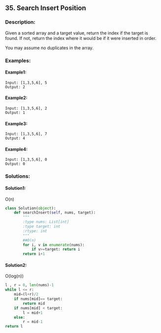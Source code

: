 ## 35. Search Insert Position ##
### Description: ###
Given a sorted array and a target value, return the index if the target is found. If not, return the index where it would be if it were inserted in order.

You may assume no duplicates in the array.

### Examples: ###
#### Example1: ####
```
Input: [1,3,5,6], 5
Output: 2
```
#### Example2: ####
```
Input: [1,3,5,6], 2
Output: 1
```

#### Example3: ####
```
Input: [1,3,5,6], 7
Output: 4
```

#### Example4: ####
```
Input: [1,3,5,6], 0
Output: 0
```

### Solutions: ###
#### Solution1: ####
O(n)
```python
class Solution(object):
    def searchInsert(self, nums, target):
        """
        :type nums: List[int]
        :type target: int
        :rtype: int
        """
        ##O(n)
        for i, v in enumerate(nums):
            if v>=target: return i
        return i+1
```

#### Solution2: ####
O(log(n))
```python
l , r = 0, len(nums)-1
while l <= r:
    mid=(l+r)/2
    if nums[mid]== target:
        return mid
    if nums[mid] < target:
        l = mid+1
    else:
        r = mid-1
return l
```
